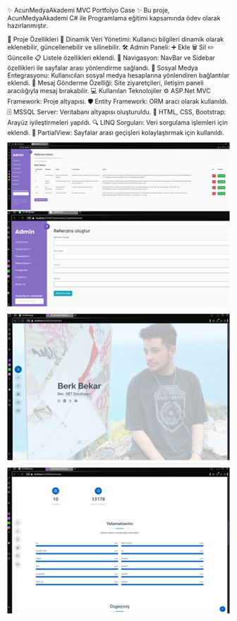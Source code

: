 ✨ AcunMedyaAkademi MVC Portfolyo Case ✨
Bu proje, AcunMedyaAkademi C# ile Programlama eğitimi kapsamında ödev olarak hazırlanmıştır.

🚀 Proje Özellikleri
🌟 Dinamik Veri Yönetimi: Kullanıcı bilgileri dinamik olarak eklenebilir, güncellenebilir ve silinebilir.
🛠️ Admin Paneli:
➕ Ekle
🗑️ Sil
✏️ Güncelle
📋 Listele özellikleri eklendi.
🧭 Navigasyon:
NavBar ve Sidebar özellikleri ile sayfalar arası yönlendirme sağlandı.
🔗 Sosyal Medya Entegrasyonu:
Kullanıcıları sosyal medya hesaplarına yönlendiren bağlantılar eklendi.
💬 Mesaj Gönderme Özelliği:
Site ziyaretçileri, iletişim paneli aracılığıyla mesaj bırakabilir.
💻 Kullanılan Teknolojiler
⚙️ ASP.Net MVC Framework: Proje altyapısı.
🛡️ Entity Framework: ORM aracı olarak kullanıldı.
🗄️ MSSQL Server: Veritabanı altyapısı oluşturuldu.
🎨 HTML, CSS, Bootstrap: Arayüz iyileştirmeleri yapıldı.
🔍 LINQ Sorguları: Veri sorgulama işlemleri için eklendi.
📂 PartialView: Sayfalar arası geçişleri kolaylaştırmak için kullanıldı.

![alt text](image-4.png)
![alt text](image-3.png)

![alt text](image.png)

![alt text](image-2.png)